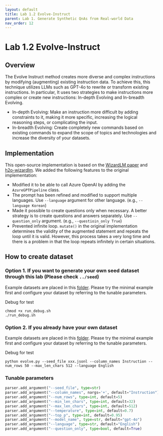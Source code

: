 ```yaml
---
layout: default
title: Lab 1.2 Evolve-Instruct
parent: Lab 1. Generate Synthetic QnAs from Real-world Data
nav_order: 12
---
```


# Lab 1.2 Evolve-Instruct

## Overview
The Evolve Instruct method creates more diverse and complex instructions by modifying (augmenting) existing instruction data. To achieve this, this technique utilizes LLMs such as GPT-4o to rewrite or transform existing instructions. In particular, It uses two strategies to make instructions more complex or create new instructions: In-depth Evolving and In-breadth Evolving.

- In-depth Evolving: Make an instruction more difficult by adding constraints to it, making it more specific, increasing the logical reasoning steps, or complicating the input.
- In-breadth Evolving: Create completely new commands based on existing commands to expand the scope of topics and technologies and increase the diversity of your datasets.

## Implementation
This open-source implementation is based on the [WizardLM paper](https://arxiv.org/abs/2304.12244) and [h2o-wizardlm](https://github.com/h2oai/h2o-wizardlm).
We added the following features to the original implementation:

- Modified it to be able to call Azure OpenAI by adding the `AzureGPTPipeline` class.
- The prompt has been refined and modified to support multiple languages. Use `--language` argument for other language. (e.g., `--language Korean`)
- Made it possible to create questions only when necessary. A better strategy is to create questions and answers separately. Use `--question_only` argument. (e.g., `--questioin_only True`)
- Prevented infinite loop. `mutate()` in the original implementation determines the validity of the augmented statement and repeats the loop until it is valid. However, this process takes a very long time and there is a problem in that the loop repeats infinitely in certain situations.

## How to create dataset

### Option 1. If you want to generate your own seed dataset through this lab (Please check `../seed`)
Example datasets are placed in this [folder](../seed/samples). Please try the minimal example first and configure your dataset by referring to the tunable parameters.

Debug for test
```shell
chmod +x run_debug.sh
./run_debug.sh
```

### Option 2. If you already have your own dataset
Example datasets are placed in this [folder](samples). Please try the minimal example first and configure your dataset by referring to the tunable parameters.

Debug for test
```shell
python evolve.py --seed_file xxx.jsonl --column_names Instruction --num_rows 50 --max_len_chars 512 --language English
```

### Tunable parameters
```python
parser.add_argument("--seed_file", type=str)
parser.add_argument("--column_names", nargs='+', default="Instruction")
parser.add_argument("--num_rows", type=int, default=5)
parser.add_argument("--min_len_chars", type=int, default=32)
parser.add_argument("--max_len_chars", type=int, default=512)
parser.add_argument("--temperature", type=int, default=0.7)
parser.add_argument("--top_p", type=int, default=0.95)
parser.add_argument("--model_name", type=str, default="gpt-4o")
parser.add_argument("--language", type=str, default="English")
parser.add_argument("--question_only", type=bool, default=True)
```